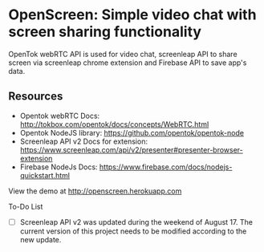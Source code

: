 # OpenScreen: Simple video chat with screen sharing functionality

OpenTok webRTC API is used for video chat, screenleap API to share screen via screenleap chrome extension and Firebase API to save app's data.


## Resources
* Opentok webRTC Docs: <http://tokbox.com/opentok/docs/concepts/WebRTC.html>
* Opentok NodeJS library: <https://github.com/opentok/opentok-node>
* Screenleap API v2 Docs for extension: <https://www.screenleap.com/api/v2/presenter#presenter-browser-extension>
* Firebase NodeJs Docs: <https://www.firebase.com/docs/nodejs-quickstart.html>

View the demo at <http://openscreen.herokuapp.com>

To-Do List
- [ ] Screenleap API v2 was updated during the weekend of August 17. The current version of this project needs to be modified according to the new update.
